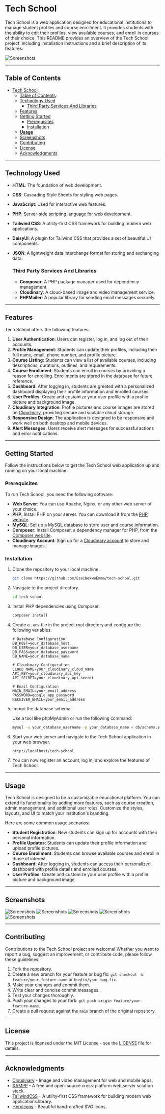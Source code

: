 # Tech School

Tech School is a web application designed for educational institutions to manage student profiles and course enrollment. It provides students with the ability to edit their profiles, view available courses, and enroll in courses of their choice. This README provides an overview of the Tech School project, including installation instructions and a brief description of its features.

![Screenshots](./src/assets/Screenshot-1.png)

---

## Table of Contents

- [Tech School](#tech-school)
  - [Table of Contents](#table-of-contents)
  - [Technology Used](#technology-used)
    - [Third Party Services And Libraries](#third-party-services-and-libraries)
  - [Features](#features)
  - [Getting Started](#getting-started)
    - [Prerequisites](#prerequisites)
    - [Installation](#installation)
  - [**Usage**](#usage)
  - [Screenshots](#screenshots)
  - [Contributing](#contributing)
  - [License](#license)
  - [Acknowledgments](#acknowledgments)

---

## Technology Used

- **HTML**: The foundation of web development.
- **CSS**: Cascading Style Sheets for styling web pages.
- **JavaScript**: Used for interactive web features.
- **PHP**: Server-side scripting language for web development.
- **Tailwind CSS**: A utility-first CSS framework for building modern web applications.
- **DaisyUI**: A plugin for Tailwind CSS that provides a set of beautiful UI components.
- **JSON**: A lightweight data interchange format for storing and exchanging data.

  ### Third Party Services And Libraries

  - **Composer**: A PHP package manager used for dependency management.
  - **Cloudinary**: A cloud-based image and video management service.
  - **PHPMailer**: A popular library for sending email messages securely.

---

## Features

Tech School offers the following features:

1. **User Authentication**: Users can register, log in, and log out of their accounts.
2. **Profile Management**: Students can update their profiles, including their full name, email, phone number, and profile picture.
3. **Course Listing**: Students can view a list of available courses, including descriptions, durations, outlines, and requirements.
4. **Course Enrollment**: Students can enroll in courses by providing a reason for enrolling. Enrollments are stored in the database for future reference.
5. **Dashboard**: After logging in, students are greeted with a personalized dashboard displaying their profile information and enrolled courses.
6. **User Profiles**: Create and customize your user profile with a profile picture and background image.
7. **Cloudinary Integration**: Profile pictures and course images are stored on [Cloudinary](https://cloudinary.com/), providing secure and scalable cloud storage.
8. **Responsive Design**: The application is designed to be responsive and work well on both desktop and mobile devices.
9. **Alert Messages**: Users receive alert messages for successful actions and error notifications.

---

## Getting Started

Follow the instructions below to get the Tech School web application up and running on your local machine.

### Prerequisites

To run Tech School, you need the following software:

- **Web Server**: You can use Apache, Nginx, or any other web server of your choice.
- **PHP**: Install PHP on your server. You can download it from the [PHP website](https://www.php.net/).
- **MySQL**: Set up a MySQL database to store user and course information.
- **Composer**: Install Composer, a dependency manager for PHP, from the [Composer website](https://getcomposer.org/).
- **Cloudinary Account**: Sign up for a [Cloudinary account](https://cloudinary.com/) to store and manage images.

### Installation

1. Clone the repository to your local machine.

   ```bash
   git clone https://github.com/EzeibekweEmma/tech-school.git
   ```

2. Navigate to the project directory.

   ```bash
   cd tech-school
   ```

3. Install PHP dependencies using Composer.

   ```bash
   composer install
   ```

4. Create a `.env` file in the project root directory and configure the following variables:

   ```dotenv
   # Database Configuration
   DB_HOST=your_database_host
   DB_USER=your_database_username
   DB_PASS=your_database_password
   DB_NAME=your_database_name

   # Cloudinary Configuration
   CLOUD_NAME=your_cloudinary_cloud_name
   API_KEY=your_cloudinary_api_key
   API_SECRET=your_cloudinary_api_secret

   # Email Configuration
   MAIN_EMAIL=your_email_address
   PASSWORD=google_app_password
   RECEIVER_EMAIL=your_email_address
   ```

5. Import the database schema.

   Use a tool like phpMyAdmin or run the following command:

   ```bash
   mysql -u your_database_username -p your_database_name < db/schema.sql
   ```

6. Start your web server and navigate to the Tech School application in your web browser.

   ```bash
   http://localhost/tech-school
   ```

7. You can now register an account, log in, and explore the features of Tech School.

---

## **Usage**

Tech School is designed to be a customizable educational platform. You can extend its functionality by adding more features, such as course creation, admin management, and additional user roles. Customize the styles, layouts, and UI to match your institution's branding.

Here are some common usage scenarios:

- **Student Registration**: New students can sign up for accounts with their personal information.
- **Profile Updates**: Students can update their profile information and upload profile pictures.
- **Course Enrollment**: Students can browse available courses and enroll in those of interest.
- **Dashboard**: After logging in, students can access their personalized dashboard with profile details and enrolled courses.
- **User Profiles**: Create and customize your user profile with a profile picture and background image.

---

## Screenshots

![Screenshots](./src/assets/Screenshot-2.png)
![Screenshots](./src/assets/Screenshot-6.png)
![Screenshots](./src/assets/Screenshot-3.png)
![Screenshots](./src/assets/Screenshot-4.png)
![Screenshots](./src/assets/Screenshot-5.png)

---

## Contributing

Contributions to the Tech School project are welcome! Whether you want to report a bug, suggest an improvement, or contribute code, please follow these guidelines:

1. Fork the repository.
2. Create a new branch for your feature or bug fix: `git checkout -b feature/your-feature-name` or `bugfix/your-bug-fix`.
3. Make your changes and commit them.
4. Write clear and concise commit messages.
5. Test your changes thoroughly.
6. Push your changes to your fork: `git push origin feature/your-feature-name`.
7. Create a pull request against the `main` branch of the original repository.

---

## License

This project is licensed under the MIT License - see the [LICENSE](LICENSE) file for details.

---

## Acknowledgments

- [Cloudinary](https://cloudinary.com/) - Image and video management for web and mobile apps.
- [XAMPP](https://www.apachefriends.org/index.html) - A free and open-source cross-platform web server solution stack.
- [TailwindCSS](https://tailwindcss.com/) - A utility-first CSS framework for building modern web applications.library.
- [HeroIcons](https://heroicons.com/) - Beautiful hand-crafted SVG icons.
